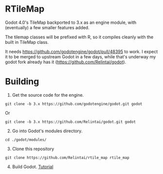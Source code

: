 # RTileMap

Godot 4.0's TileMap backported to 3.x as an engine module, with (eventually) a few smaller features added.

The tilemap classes will be prefixed with R, so it compiles cleanly with the built in TileMap class.

It needs https://github.com/godotengine/godot/pull/48395 to work. I expect it to be merged to upstream Godot in a few days, while that's underway my godot fork already has it (https://github.com/Relintai/godot).

# Building

1. Get the source code for the engine.

```git clone -b 3.x https://github.com/godotengine/godot.git godot```

Or

```git clone -b 3.x https://github.com/Relintai/godot.git godot```

2. Go into Godot's modules directory.

```
cd ./godot/modules/
```

3. Clone this repository

```
git clone https://github.com/Relintai/rtile_map rtile_map
```

4. Build Godot. [Tutorial](https://docs.godotengine.org/en/latest/development/compiling/index.html)
